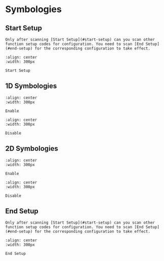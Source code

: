 # Symbologies


## Start Setup
```{note}
Only after scanning [Start Setup](#start-setup) can you scan other function setup codes for configuration. You need to scan [End Setup](#end-setup) for the corresponding configuration to take effect.
```

```{figure} ../../media/23SETUPE1.png
:align: center
:width: 300px

Start Setup
```

## 1D Symbologies

```{figure} ../../media/40ENABLE_ALL1D.png
:align: center
:width: 300px

Enable
```

```{figure} ../../media/40DISABLE_ALL1D.png
:align: center
:width: 300px

Disable
```

## 2D Symbologies

```{figure} ../../media/40ENABLE_ALL2D.png
:align: center
:width: 300px

Enable
```


```{figure} ../../media/40DISABLE_ALL2D.png
:align: center
:width: 300px

Disable
```


## End Setup
```{note}
Only after scanning [Start Setup](#start-setup) can you scan other function setup codes for configuration. You need to scan [End Setup](#end-setup) for the corresponding configuration to take effect.
```

```{figure} ../../media/23SETUPE0.png
:align: center
:width: 300px

End Setup
```
